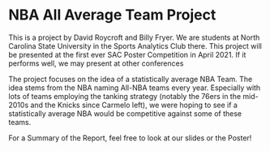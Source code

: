 # NBA All Average Team Project

This is a project by David Roycroft and Billy Fryer. We are students
at North Carolina State University in the Sports Analytics Club there. This project will be presented at the
first ever SAC Poster Competition in April 2021. If it performs well, we may present at other conferences

The project focuses on the idea of a statistically average NBA Team. The idea stems from the NBA naming All-NBA
teams every year. Especially with lots of teams employing the tanking strategy (notably the 76ers in the mid-2010s
and the Knicks since Carmelo left), we were hoping to see if a statistically average NBA would be competitive
against some of these teams.


For a Summary of the Report, feel free to look at our slides or the Poster!
